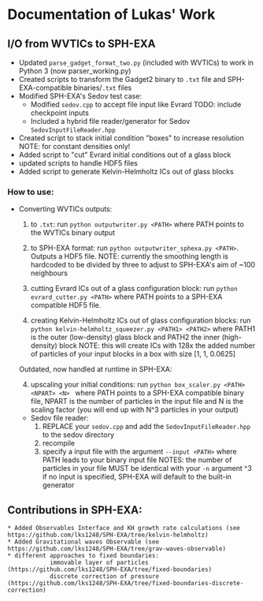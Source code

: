 # Documentation of Lukas' Work

## I/O from WVTICs to SPH-EXA
* Updated `parse_gadget_format_two.py` (included with WVTICs) to work in Python 3 (now parser_working.py)
* Created scripts to transform the Gadget2 binary to `.txt` file and SPH-EXA-compatible binaries/`.txt` files
* Modified SPH-EXA's Sedov test case:
	* Modified `sedov.cpp` to accept file input like Evrard TODO: include checkpoint inputs
	* Included a hybrid file reader/generator for Sedov `SedovInputFileReader.hpp`
* Created script to stack initial condition "boxes" to increase resolution
	NOTE: for constant densities only! 
* Added script to "cut" Evrard initial conditions out of a glass block
* updated scripts to handle HDF5 files
* Added script to generate Kelvin-Helmholtz ICs out of glass blocks

### How to use: 
* Converting WVTICs outputs:
	1. to `.txt`: run ```python outputwriter.py <PATH>``` where PATH points to the WVTICs binary output
	2. to SPH-EXA format: run ```python outputwriter_sphexa.py <PATH>```. Outputs a HDF5 file.
		NOTE: currently the smoothing length is hardcoded to be divided by three to adjust to SPH-EXA's aim of ~100 neighbours
	3. cutting Evrard ICs out of a glass configuration block: run ```python evrard_cutter.py <PATH>``` where PATH points to a SPH-EXA compatible HDF5 file.
		
	4. creating Kelvin-Helmholtz ICs out of glass configuration blocks: run ```python kelvin-helmholtz_squeezer.py <PATH1> <PATH2>```
		where PATH1 is the outer (low-density) glass block and PATH2 the inner (high-density) block
		NOTE: this will create ICs with 128x the added number of particles of your input blocks
			in a box with size [1, 1, 0.0625] 

	Outdated, now handled at runtime in SPH-EXA:

	4. upscaling your initial conditions: run ```python box_scaler.py <PATH> <NPART> <N> ``` where PATH points to a SPH-EXA compatible binary file, 
		NPART is the number of particles in the input file and N is the scaling factor (you will end up with N^3 particles in your output)
	* Sedov file reader:
		1. REPLACE your `sedov.cpp` and add the `SedovInputFileReader.hpp` to the sedov directory
		2. recompile
		3. specify a input file with the argument `--input <PATH>` where PATH leads to your binary input file
		NOTES: the number of particles in your file MUST be identical with your `-n` argument ^3
				if no input is specified, SPH-EXA will default to the built-in generator
				
## Contributions in SPH-EXA:
	* Added Observables Interface and KH growth rate calculations (see https://github.com/lks1248/SPH-EXA/tree/kelvin-helmholtz)
	* Added Gravitational waves Observable (see https://github.com/lks1248/SPH-EXA/tree/grav-waves-observable)
	* different approaches to fixed boundaries:
				immovable layer of particles (https://github.com/lks1248/SPH-EXA/tree/fixed-boundaries)
				discrete correction of pressure (https://github.com/lks1248/SPH-EXA/tree/fixed-boundaries-discrete-correction)
	
